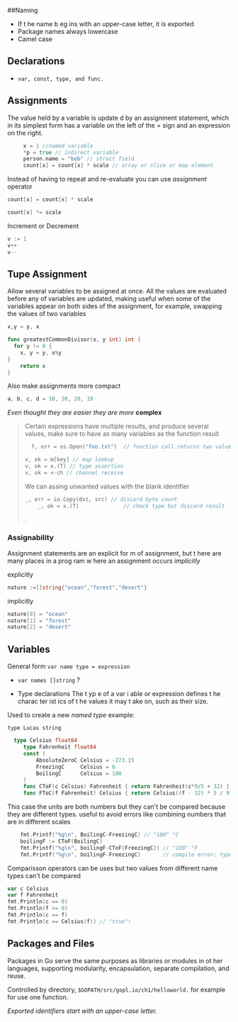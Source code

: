 ##Naming

- If t he name b eg ins with an upper-case letter, it is exported
- Package names always lowercase
- Camel case

## Declarations

- `var, const, type, and func.`

## Assignments

The value held by a variable is update d by an assignment statement, which in its simplest form has a variable on the left of the = sign and an expression on the right.

```go
     x = 1 //named variable
     *p = true // indirect variable
     person.name = "bob" // struct field
     count[x] = count[x] * scale // array or slice or map element
```

Instead of having to repeat and re-evaluate you can use _assignment_ operator

```go
count[x] = count[x] * scale

count[x] *= scale
```

Increment or Decrement

```go
v := 1
v++
v--
```

## Tupe Assignment

Allow several variables to be assigned at once. All the values are evaluated before any of variables are updated, making useful when some of the variables appear on both sides of the assignment, for example, swapping the values of two variables

```go
x,y = y, x
```

```go
func greatestCommonDivisor(x, y int) int {
  for y != 0 {
    x, y = y, x%y
}
	return x
}
```

Also make assignments more compact

```go
a, b, c, d = 10, 30, 20, 19
```

_Even thought they are easier they are more_ **complex**

> Certain expressions have multiple results, and produce several values, make sure to have as many variables as the function result
>
> ```go
> 	f, err = os.Open("foo.txt")  // function call returns two values
> ```
>
> ```go
> v, ok = m[key] // map lookup
> v, ok = x.(T) // type assertion
> v, ok = <-ch // channel receive
> ```
>
> We can assing unwanted values with the blank identifier
>
> ```go
> _, err = io.Copy(dst, src) // discard byte count
>     _, ok = x.(T)              // check type but discard result
> ```
>
> .

### Assignability

Assignment statements are an explicit for m of assignment, but t here are many places in a prog ram w here an assignment occurs _implicitly_

explicitly

```go
nature :=[]string{"ocean","forest","desert"}
```

implicitly

```go
nature[0] = "ocean"
nature[1] = "forest"
nature[2] = "desert"
```

## Variables

General form
`var name type = expression`

- `var names []string` ?

* Type declarations
  The t yp e of a var i able or expression defines t he charac ter ist ics of t he values it may t ake on, such as their size.

Used to create a new _named type_ example:

`type Lucas string`

```go
  type Celsius float64
     type Fahrenheit float64
     const (
         AbsoluteZeroC Celsius = -273.15
         FreezingC     Celsius = 0
         BoilingC      Celsius = 100
     )
     func CToF(c Celsius) Fahrenheit { return Fahrenheit(c*9/5 + 32) }
     func FToC(f Fahrenheit) Celsius { return Celsius((f - 32) * 5 / 9) }
```

This case the units are both numbers but they can't be compared because they are different types. useful to avoid errors like combining numbers that are in different scales

```go
    fmt.Printf("%g\n", BoilingC-FreezingC) // "100" °C
    boilingF := CToF(BoilingC)
    fmt.Printf("%g\n", boilingF-CToF(FreezingC)) // "180" °F
    fmt.Printf("%g\n", boilingF-FreezingC)       // compile error: type mismatch
```

Comparisson operators can be uses but two values from different name types can't be compared

```go
var c Celsius
var f Fahrenheit
fmt.Println(c == 0)
fmt.Println(f >= 0)
fmt.Println(c == f)
fmt.Println(c == Celsius(f)) // "true"!
```

## Packages and Files

Packages in Go serve the same purposes as libraries or modules in ot her languages, supporting modularity, encapsulation, separate compilation, and reuse.

Controlled by directory, `$GOPATH/src/gopl.io/ch1/helloworld.` for example for use one function.

_Exported identifiers start with an upper-case letter._
